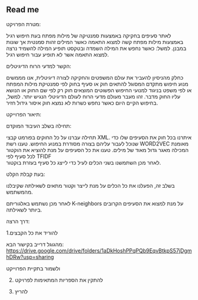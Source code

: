 ## **Read me**
מטרת הפרויקט:

 לאתר סעיפים בחקיקה באמצעות סמנטיקה של מילות מפתח
בעת חיפוש רגיל באמצעות מילות מפתח קשה למצוא התאמה כאשר המילים זהות סמנטית אך שונות במבנן. למשל: כאשר נחפש את המילה השמדה ובטקסט תופיע המילה להשמיד נרצה למצוא התאמה אשר לא תופיע עבור חיפוש רגיל.

הקשר למדעי הרוח הדיגיטלים:

כחלק מהניסיון להעביר את עולם המשפטים והחקיקה לצורה דיגיטלית, אנו מממשים מנוע חיפוש מתקדם המסוגל להתאים חוק או סעיף בחוק לפי סמנטיקת מילות המפתח או לפי משפט בניגוד למנועי החיפוש הפשוטים המוצאים חוק רק לפי שם החוק או הנושא עליו החוק מדבר. זהו מעבר מעולם מדעי הרוח לעולם הדיגיטלי הנגיש יותר. למשל, בחיפוש הקיים היום כאשר נחפש כשרות לא נמצא חוק איסור גידול חזיר.

תיאור הפרוייקט:

תחילה בשלב העיבוד המוקדם:

תחילה עברנו על כל החוקים בפורמט קבצי XML. איתרנו בכל חוק את הסעיפים שלו כדי שנוכל לעבור עליהם בצורה מסודרת במנוע החיפוש.
טענו רשת WORD2VEC מאומנת המכילה מאגר גדול מאוד של מילים.
טענו את כל הסעיפים על מנת להוציא את הוקטור לכל סעיף לפי TFIDF  
לאחר מכן השתמשנו בשני הכלים לעיל כדי לייצג כל סעיף בעזרת בוקטור.

בעת קבלת הקלט:

בשלב זה, הפעלנו את כל הכלים על מנת לייצר וקטור מתאים לשאילתה שקיבלנו מהמשתמש.

לאחר מכן נשתמש באלגוריתם K-neighbors 
על מנת למצוא את הסעיפים הקרובים ביותר לשאילתה.

דרך הרצה:

1.להוריד את כל הקבצים 
 
מהגוגל דרייב בקישור הבא: https://drive.google.com/drive/folders/1aDkHoshPPqPQb9EqvBtkpS57jDgmhDRw?usp=sharing

ולשמור בתקיית הפרוייקט
 
2. להתקין את הספריות המתאימות לפרויקט

3. להריץ
